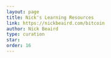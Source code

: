 ```yaml
---
layout: page
title: Nick's Learning Resources
link: https://nickbeaird.com/bitcoin
author: Nick Beaird
type: curation
star: 
order: 16
---
```


